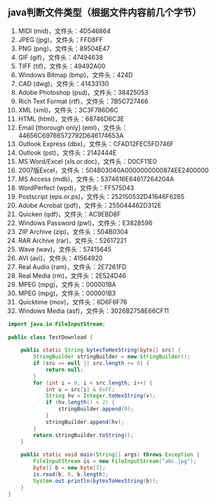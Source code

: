 ## java判断文件类型（根据文件内容前几个字节）

1. MIDI (mid)，文件头：4D546864  
2. JPEG (jpg)，文件头：FFD8FF   
3. PNG (png)，文件头：89504E47   
4. GIF (gif)，文件头：47494638   
5. TIFF (tif)，文件头：49492A00   
6. Windows Bitmap (bmp)，文件头：424D   
7. CAD (dwg)，文件头：41433130   
8. Adobe Photoshop (psd)，文件头：38425053   
9. Rich Text Format (rtf)，文件头：7B5C727466   
10. XML (xml)，文件头：3C3F786D6C   
11. HTML (html)，文件头：68746D6C3E   
12. Email [thorough only] (eml)，文件头：44656C69766572792D646174653A   
13. Outlook Express (dbx)，文件头：CFAD12FEC5FD746F    
14. Outlook (pst)，文件头：2142444E   
15. MS Word/Excel (xls.or.doc)，文件头：D0CF11E0   
16. 2007版Excel，文件头：504B03040A0000000000874EE2400000
17. MS Access (mdb)，文件头：5374616E64617264204A   
18. WordPerfect (wpd)，文件头：FF575043   
19. Postscript (eps.or.ps)，文件头：252150532D41646F6265   
20. Adobe Acrobat (pdf)，文件头：255044462D312E   
21. Quicken (qdf)，文件头：AC9EBD8F   
22. Windows Password (pwl)，文件头：E3828596   
23. ZIP Archive (zip)，文件头：504B0304   
24. RAR Archive (rar)，文件头：52617221   
25. Wave (wav)，文件头：57415645   
26. AVI (avi)，文件头：41564920   
27. Real Audio (ram)，文件头：2E7261FD   
28. Real Media (rm)，文件头：2E524D46   
29. MPEG (mpg)，文件头：000001BA   
30. MPEG (mpg)，文件头：000001B3   
31. Quicktime (mov)，文件头：6D6F6F76   
32. Windows Media (asf)，文件头：3026B2758E66CF11

```java
import java.io.FileInputStream;  
  
public class TestDownload {  
  
    public static String bytesToHexString(byte[] src) {  
        StringBuilder stringBuilder = new StringBuilder();  
        if (src == null || src.length <= 0) {  
            return null;  
        }  
        for (int i = 0; i < src.length; i++) {  
            int v = src[i] & 0xFF;  
            String hv = Integer.toHexString(v);  
            if (hv.length() < 2) {  
                stringBuilder.append(0);  
            }  
            stringBuilder.append(hv);  
        }  
        return stringBuilder.toString();  
    }  
  
    public static void main(String[] args) throws Exception {  
        FileInputStream is = new FileInputStream("abc.jpg");  
        byte[] b = new byte[3];  
        is.read(b, 0, b.length);  
        System.out.println(bytesToHexString(b));  
    }  
}  
```

